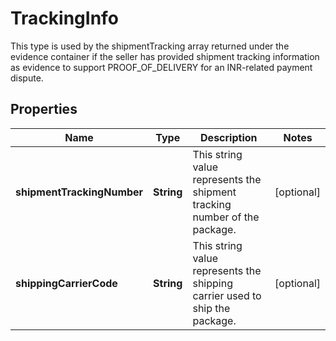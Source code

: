 

# TrackingInfo

This type is used by the shipmentTracking array returned under the evidence container if the seller has provided shipment tracking information as evidence to support PROOF_OF_DELIVERY for an INR-related payment dispute.

## Properties

Name | Type | Description | Notes
------------ | ------------- | ------------- | -------------
**shipmentTrackingNumber** | **String** | This string value represents the shipment tracking number of the package. |  [optional]
**shippingCarrierCode** | **String** | This string value represents the shipping carrier used to ship the package. |  [optional]



